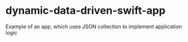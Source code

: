 # dynamic-data-driven-swift-app
Example of an app, which uses JSON collection to implement application logic
